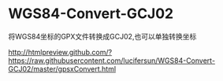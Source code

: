 # WGS84-Convert-GCJ02
将WGS84坐标的GPX文件转换成GCJ02,也可以单独转换坐标

http://htmlpreview.github.com/?https://raw.githubusercontent.com/lucifersun/WGS84-Convert-GCJ02/master/gpsxConvert.html
